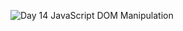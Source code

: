 ![Day 14 JavaScript DOM Manipulation](https://res.cloudinary.com/dj2j9slz5/image/upload/v1719948586/edulane.co-JavaScript-Basic-Day-14_hasluo.png)